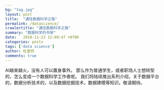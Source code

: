 ```yaml
---
bg: "tag.jpg"
layout: post
title:  "通往数据科学之路"
permalink: /datascience/
crawlertitle: "通往数据科学之路"
summary: "数据科学的书架"
date:   2018-11-23 12:09:47 +0700
categories: posts
tags: ['data science']
author: 杜奎然
comments: true
---
```


AI越来越火，没有人可以置身事外。
那么作为普通学生，或者职场人士想转型的，怎么变成一个数据科学工作者呢。
我们将陆续推出系列介绍，关于数据平台的，数据分析技术的，以及数据挖掘技术，数据建模等知识。敬请期待。
